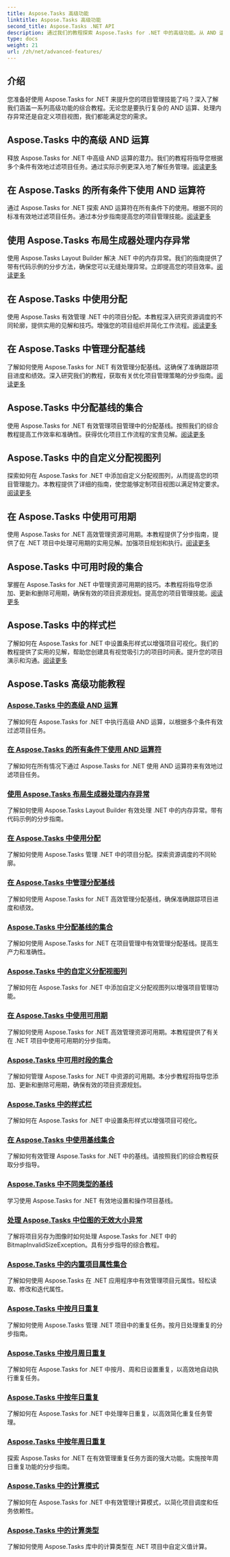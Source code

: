 ```yaml
---
title: Aspose.Tasks 高级功能
linktitle: Aspose.Tasks 高级功能
second_title: Aspose.Tasks .NET API
description: 通过我们的教程探索 Aspose.Tasks for .NET 中的高级功能。从 AND 运算到内存异常处理，增强您的项目管理技能。
type: docs
weight: 21
url: /zh/net/advanced-features/
---
```


## 介绍

您准备好使用 Aspose.Tasks for .NET 来提升您的项目管理技能了吗？深入了解我们涵盖一系列高级功能的综合教程。无论您是要执行复杂的 AND 运算、处理内存异常还是自定义项目视图，我们都能满足您的需求。

## Aspose.Tasks 中的高级 AND 运算

释放 Aspose.Tasks for .NET 中高级 AND 运算的潜力。我们的教程将指导您根据多个条件有效地过滤项目任务。通过实际示例更深入地了解任务管理。[阅读更多](./advanced-and-operation/)

## 在 Aspose.Tasks 的所有条件下使用 AND 运算符

通过 Aspose.Tasks for .NET 探索 AND 运算符在所有条件下的使用。根据不同的标准有效地过滤项目任务。通过本分步指南提高您的项目管理技能。[阅读更多](./and-operator-all-conditions/)

## 使用 Aspose.Tasks 布局生成器处理内存异常

使用 Aspose.Tasks Layout Builder 解决 .NET 中的内存异常。我们的指南提供了带有代码示例的分步方法，确保您可以无缝处理异常。立即提高您的项目效率。[阅读更多](./layout-builder-out-of-memory/)
## 在 Aspose.Tasks 中使用分配

使用 Aspose.Tasks 有效管理 .NET 中的项目分配。本教程深入研究资源调度的不同轮廓，提供实用的见解和技巧。增强您的项目组织并简化工作流程。[阅读更多](./working-with-assignment/)

## 在 Aspose.Tasks 中管理分配基线

了解如何使用 Aspose.Tasks for .NET 有效管理分配基线。这确保了准确跟踪项目进度和绩效。深入研究我们的教程，获取有关优化项目管理策略的分步指南。[阅读更多](./assignment-baseline/)

## Aspose.Tasks 中分配基线的集合

使用 Aspose.Tasks for .NET 有效管理项目管理中的分配基线。按照我们的综合教程提高工作效率和准确性。获得优化项目工作流程的宝贵见解。[阅读更多](./assignment-baseline-collection/)

## Aspose.Tasks 中的自定义分配视图列

探索如何在 Aspose.Tasks for .NET 中添加自定义分配视图列，从而提高您的项目管理能力。本教程提供了详细的指南，使您能够定制项目视图以满足特定要求。[阅读更多](./assignment-view-column/)

## 在 Aspose.Tasks 中使用可用期

使用 Aspose.Tasks for .NET 高效管理资源可用期。本教程提供了分步指南，提供了在 .NET 项目中处理可用期的实用见解。加强项目规划和执行。[阅读更多](./working-with-availability-periods/)

## Aspose.Tasks 中可用时段的集合

掌握在 Aspose.Tasks for .NET 中管理资源可用期的技巧。本教程将指导您添加、更新和删除可用期，确保有效的项目资源规划。提高您的项目管理技能。[阅读更多](./availability-period-collection/)

## Aspose.Tasks 中的样式栏

了解如何在 Aspose.Tasks for .NET 中设置条形样式以增强项目可视化。我们的教程提供了实用的见解，帮助您创建具有视觉吸引力的项目时间表。提升您的项目演示和沟通。[阅读更多](./styling-bar/)


## Aspose.Tasks 高级功能教程
### [Aspose.Tasks 中的高级 AND 运算](./advanced-and-operation/)
了解如何在 Aspose.Tasks for .NET 中执行高级 AND 运算，以根据多个条件有效过滤项目任务。
### [在 Aspose.Tasks 的所有条件下使用 AND 运算符](./and-operator-all-conditions/)
了解如何在所有情况下通过 Aspose.Tasks for .NET 使用 AND 运算符来有效地过滤项目任务。
### [使用 Aspose.Tasks 布局生成器处理内存异常](./layout-builder-out-of-memory/)
了解如何使用 Aspose.Tasks Layout Builder 有效处理 .NET 中的内存异常。带有代码示例的分步指南。
### [在 Aspose.Tasks 中使用分配](./working-with-assignment/)
了解如何使用 Aspose.Tasks 管理 .NET 中的项目分配。探索资源调度的不同轮廓。
### [在 Aspose.Tasks 中管理分配基线](./assignment-baseline/)
了解如何使用 Aspose.Tasks for .NET 高效管理分配基线，确保准确跟踪项目进度和绩效。
### [Aspose.Tasks 中分配基线的集合](./assignment-baseline-collection/)
了解如何使用 Aspose.Tasks for .NET 在项目管理中有效管理分配基线。提高生产力和准确性。
### [Aspose.Tasks 中的自定义分配视图列](./assignment-view-column/)
了解如何在 Aspose.Tasks for .NET 中添加自定义分配视图列以增强项目管理功能。
### [在 Aspose.Tasks 中使用可用期](./working-with-availability-periods/)
了解如何使用 Aspose.Tasks for .NET 高效管理资源可用期。本教程提供了有关在 .NET 项目中使用可用期的分步指南。
### [Aspose.Tasks 中可用时段的集合](./availability-period-collection/)
了解如何管理 Aspose.Tasks for .NET 中资源的可用期。本分步教程将指导您添加、更新和删除可用期，确保有效的项目资源规划。
### [Aspose.Tasks 中的样式栏](./styling-bar/)
了解如何在 Aspose.Tasks for .NET 中设置条形样式以增强项目可视化。
### [在 Aspose.Tasks 中使用基线集合](./working-with-baseline-collection/)
了解如何有效管理 Aspose.Tasks for .NET 中的基线。请按照我们的综合教程获取分步指导。
### [Aspose.Tasks 中不同类型的基线](./baseline-types/)
学习使用 Aspose.Tasks for .NET 有效地设置和操作项目基线。
### [处理 Aspose.Tasks 中位图的无效大小异常](./bitmap-invalid-size-exception/)
了解将项目另存为图像时如何处理 Aspose.Tasks for .NET 中的 BitmapInvalidSizeException。具有分步指导的综合教程。
### [Aspose.Tasks 中的内置项目属性集合](./built-in-project-property-collection/)
了解如何使用 Aspose.Tasks 在 .NET 应用程序中有效管理项目元属性。轻松读取、修改和迭代属性。
### [Aspose.Tasks 中按月日重复](./repetition-by-month-day/)
了解如何使用 Aspose.Tasks 管理 .NET 项目中的重复任务。按月日处理重复的分步指南。
### [Aspose.Tasks 中按月周日重复](./repetition-by-month-week-day/)
了解如何在 Aspose.Tasks for .NET 中按月、周和日设置重复，以高效地自动执行重复任务。
### [Aspose.Tasks 中按年日重复](./repetition-by-year-day/)
了解如何在 Aspose.Tasks for .NET 中处理年日重复，以高效简化重复任务管理。
### [Aspose.Tasks 中按年周日重复](./repetition-by-year-week-day/)
探索 Aspose.Tasks for .NET 在有效管理重复任务方面的强大功能。实施按年周日重复功能的分步指南。
### [Aspose.Tasks 中的计算模式](./calculation-mode/)
了解如何在 Aspose.Tasks for .NET 中有效管理计算模式，以简化项目调度和任务依赖性。
### [Aspose.Tasks 中的计算类型](./calculation-type/)
了解如何使用 Aspose.Tasks 库中的计算类型在 .NET 项目中自定义值计算。
